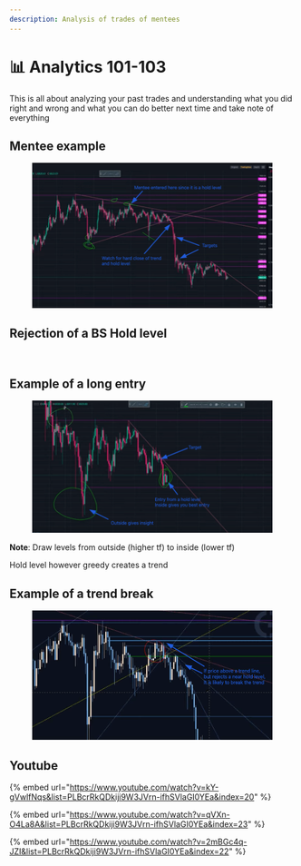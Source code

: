 ```yaml
---
description: Analysis of trades of mentees
---
```


# 📊 Analytics 101-103

This is all about analyzing your past trades and understanding what you did right and wrong and what you can do better next time and take note of everything

## Mentee example

<figure><img src="../../.gitbook/assets/image (10) (1) (1) (1) (1) (1).png" alt=""><figcaption></figcaption></figure>

## Rejection of a BS Hold level

<figure><img src="../../.gitbook/assets/image (11) (1).png" alt=""><figcaption></figcaption></figure>

## Example of a long entry

<figure><img src="../../.gitbook/assets/image (4) (1) (1) (1).png" alt=""><figcaption></figcaption></figure>

**Note**: Draw levels from outside (higher tf) to inside (lower tf)

Hold level however greedy creates a trend



## Example of a trend break

<figure><img src="../../.gitbook/assets/image (9) (1) (1) (1) (1).png" alt=""><figcaption></figcaption></figure>



## Youtube

{% embed url="https://www.youtube.com/watch?v=kY-gVwlfNqs&list=PLBcrRkQDkiji9W3JVrn-ifhSVlaGI0YEa&index=20" %}

{% embed url="https://www.youtube.com/watch?v=qVXn-O4La8A&list=PLBcrRkQDkiji9W3JVrn-ifhSVlaGI0YEa&index=23" %}

{% embed url="https://www.youtube.com/watch?v=2mBGc4q-JZI&list=PLBcrRkQDkiji9W3JVrn-ifhSVlaGI0YEa&index=22" %}
